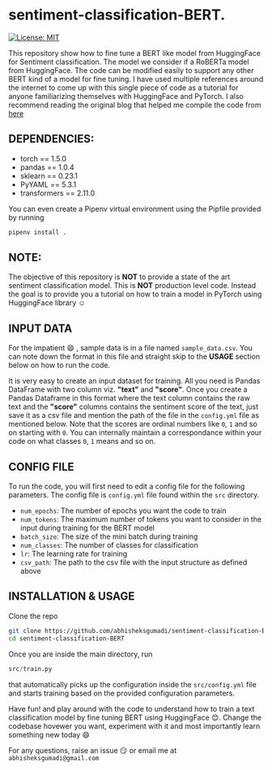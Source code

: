 # sentiment-classification-BERT.  
[![License: MIT](https://img.shields.io/badge/License-MIT-yellow.svg)](https://opensource.org/licenses/MIT)

This repository show how to fine tune a BERT like model from HuggingFace for Sentiment classification. The model we consider if a RoBERTa model from HuggingFace. The code can be modified easily to support any other BERT kind of a model for fine tuning. I have used multiple references around the internet to come up with this single piece of code as a tutorial for anyone familiarizing themselves with HuggingFace and PyTorch. I also recommend reading the original blog that helped me compile the code from [here](https://www.curiousily.com/posts/sentiment-analysis-with-bert-and-hugging-face-using-pytorch-and-python/)

## DEPENDENCIES:
* torch == 1.5.0
* pandas == 1.0.4
* sklearn == 0.23.1
* PyYAML == 5.3.1
* transformers == 2.11.0

You can even create a Pipenv virtual environment using the Pipfile provided by running

```python
pipenv install .
```
  
## NOTE: 

The objective of this repository is **NOT** to provide a state of the art sentiment classification model. This is **NOT** production level code. Instead the goal is to provide you a tutorial on how to train a model in PyTorch using HuggingFace library :relaxed:

## INPUT DATA

For the impatient :smile: , sample data is in a file named `sample_data.csv`. You can note down the format in this file and straight skip to the **USAGE** section below on how to run the code. 

It is very easy to create an input dataset for training. All you need is Pandas DataFrame with two column viz. **"text"** and **"score"**. Once you create a Pandas Dataframe in this format where the text column contains the raw text and the **"score"** columns contains the sentiment score of the text, just save it as a csv file and mention the path of the file in the `config.yml` file as mentioned below. Note that the scores are ordinal numbers like `0`, `1` and so on starting with `0`. You can internally maintain a correspondance within your code on what classes `0`, `1` means and so on.

## CONFIG FILE

To run the code, you will first need to edit a config file for the following parameters. The config file is `config.yml` file found within the `src` directory.

* `num_epochs`: The number of epochs you want the code to train
* `num_tokens`: The maximum number of tokens you want to consider in the input during training for the BERT model
* `batch_size`: The size of the mini batch during training
* `num_classes`: The number of classes for classification
* `lr`: The learning rate for training
* `csv_path`: The path to the csv file with the input structure as defined above

## INSTALLATION & USAGE

Clone the repo 

```bash
git clone https://github.com/abhisheksgumadi/sentiment-classification-BERT.git
cd sentiment-classification-BERT
```
Once you are inside the main directory, run
```python
src/train.py
``` 

that automatically picks up the configuration inside the `src/config.yml` file and starts training based on the provided configuration parameters.

Have fun! and play around with the code to understand how to train a text classification model by fine tuning BERT using HuggingFace :blush:. Change the codebase hovewer you want, experiment with it and most importantly learn something new today :smile:

For any questions, raise an issue :smirk: or email me at `abhisheksgumadi@gmail.com`
